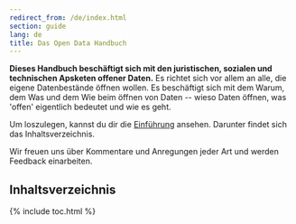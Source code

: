 ```yaml
---
redirect_from: /de/index.html
section: guide
lang: de
title: Das Open Data Handbuch
---
```


**Dieses Handbuch beschäftigt sich mit den juristischen, sozialen und technischen Apsketen offener Daten.** Es richtet sich vor allem an alle, die eigene Datenbestände öffnen wollen. Es beschäftigt sich mit dem Warum, dem Was und dem Wie beim öffnen von Daten -- wieso Daten öffnen, was 'offen' eigentlich bedeutet und wie es geht.

Um loszulegen, kannst du dir die [Einführung](introduction/) ansehen. Darunter findet sich das Inhaltsverzeichnis.

Wir freuen uns über Kommentare und Anregungen jeder Art und werden Feedback einarbeiten.

## Inhaltsverzeichnis

{% include toc.html %}
